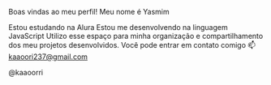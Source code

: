 Boas vindas ao meu perfil!
Meu nome é Yasmim 

Estou estudando na Alura
Estou me desenvolvendo na linguagem JavaScript
Utilizo esse espaço para minha organização e compartilhamento dos meu projetos desenvolvidos.
Você pode entrar em contato comigo 📫
kaaoori237@gmail.com

@kaaoorri
